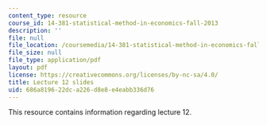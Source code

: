 ```yaml
---
content_type: resource
course_id: 14-381-statistical-method-in-economics-fall-2013
description: ''
file: null
file_location: /coursemedia/14-381-statistical-method-in-economics-fall-2013/686a819622dca226d8e8e4eabb336d76_MIT14_381F13_lec12.pdf
file_size: null
file_type: application/pdf
layout: pdf
license: https://creativecommons.org/licenses/by-nc-sa/4.0/
title: Lecture 12 slides
uid: 686a8196-22dc-a226-d8e8-e4eabb336d76
---
```

This resource contains information regarding lecture 12.
